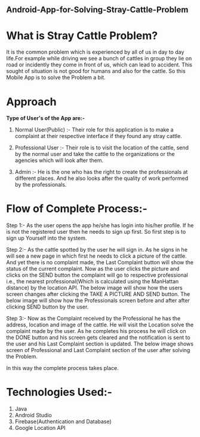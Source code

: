 ## Android-App-for-Solving-Stray-Cattle-Problem

# What is Stray Cattle Problem?
It is the common problem which is experienced by all of us in day to day life.For example while driving we see a bunch of cattles in group they lie on road or incidently they come in front of us, which can lead to accident.
This sought of situation is not good for humans and also for the cattle. So this Mobile App is to solve the Problem a bit.

# Approach
<b>Type of User's of the App are:-</b>
1) Normal User(Public) :- Their role for this application is to make a complaint at their respective interface if they found any stray cattle.

2) Professional User :- Their role is to visit the location of the cattle, send by the normal user and take the cattle to the organizations or the agencies which will look after them.

3) Admin :- He is the one who has the right to create the professionals at different places. And he also looks after the quality of work performed by the professionals.

# Flow of Complete Process:-
Step 1:-
As the user opens the app he/she has login into his/her profile. If he is not the registered user then
he needs to sign up first. So first step is to sign up
Yourself into the system.

Step 2:-
As the cattle spotted by the user he will sign in.
As he signs in he will see a new page in which first he needs to click a picture of the cattle. And
yet there is no complaint made, the Last Complaint button will show the status of the current
complaint.
Now as the user clicks the picture and clicks on the SEND button the complaint will go to
respective professional i.e., the nearest professional(Which is calculated using the ManHattan
distance) by the location API.
The below image will show how the users screen changes after clicking the TAKE A PICTURE
AND SEND button.
The below image will show how the Professionals screen before and after after clicking SEND
button by the user.

Step 3:-
Now as the Complaint received by the Professional he has the address, location and image of the
cattle. He will visit the Location solve the complaint made by the user. As he completes his
process he will click on the DONE button and his screen gets cleared and the notification is sent
to the user and his Last Complaint section is updated.
The below image shows screen of Professional and Last Complaint section of the user after
solving the Problem.

In this way the complete process takes place.

# Technologies Used:-
1) Java
2) Android Studio
3) Firebase(Authentication and Database)
4) Google Location API
